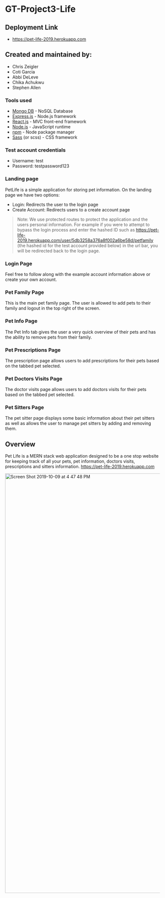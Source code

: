 # GT-Project3-Life

## Deployment Link
- https://pet-life-2019.herokuapp.com

## Created and maintained by:
* Chris Zeigler
* Coti Garcia
* Abbi DeLeve
* Chika Achukwu
* Stephen Allen

### Tools used

- [Mongo DB](https://www.mongodb.com/) - NoSQL Database
- [Express.js](https://expressjs.com/) - Node.js framework
- [React.js](https://reactjs.org/) - MVC front-end framework
- [Node.js](https://nodejs.org/en/) - JavaScript runtime
- [npm](https://www.npmjs.com) - Node package manager
- [Sass](https://sass-lang.com) (or scss) - CSS framework

### Test account credentials
- Username: test
- Password: testpassword123

### Landing page
PetLife is a simple application for storing pet information. On the landing page we have two options:
- Login: Redirects the user to the login page
- Create Account: Redirects users to a create account page

> Note: We use protected routes to protect the application and the users personal information. For example if you were to attempt to bypass the login process and enter the hashed ID such as https://pet-life-2019.herokuapp.com/user/5db3258a376a8f002a6be58d/petfamily (the hashed id for the test account provided below) in the url bar, you will be redirected back to the login page.

### Login Page
Feel free to follow along with the example account information above or create your own account.

### Pet Family Page
This is the main pet family page. The user is allowed to add pets to their family and logout in the top right of the screen.

### Pet Info Page
The Pet Info tab gives the user a very quick overview of their pets and has the ability to remove pets from their family.

### Pet Prescriptions Page
The prescription page allows users to add prescriptions for their pets based on the tabbed pet selected.

### Pet Doctors Visits Page
The doctor visits page allows users to add doctors visits for their pets based on the tabbed pet selected.

### Pet Sitters Page
The pet sitter page displays some basic information about their pet sitters as well as allows the user to manage pet sitters by adding and removing them.

## Overview
Pet Life is a MERN stack web application designed to be a one stop website for keeping track of all your pets, pet information, doctors visits, prescriptions and sitters information. https://pet-life-2019.herokuapp.com

<img width="1360" alt="Screen Shot 2019-10-09 at 4 47 48 PM" src="https://user-images.githubusercontent.com/50716272/66875111-29094500-ef7b-11e9-9228-cccd51fe493d.png">
